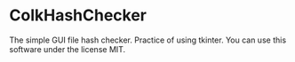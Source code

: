# ColkHashChecker
The simple GUI file hash checker. Practice of using tkinter. You can use this software under the license MIT.
